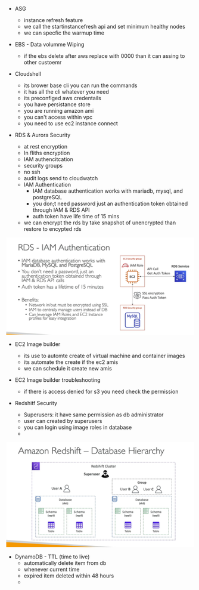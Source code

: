 

- ASG
    - instance refresh feature
    - we call the startinstancefresh api and set minimum healthy nodes
    - we can specfic the warmup time

- EBS - Data volumme Wiping
    - if the ebs delete after aws replace with 0000 than it can assing to other custoemr

- Cloudshell
    - its brower base cli you can run the commands
    - it has all the cli whatever you need
    - its preconfiged aws credentails
    - you have persistance store
    - you are running amazon ami
    - you can't access within vpc
    - you need to use ec2 instance connect

- RDS & Aurora Security
    - at rest encryption
    - In fliths encryption
    - IAM authencitcation
    - security groups
    - no ssh
    - audit logs send to cloudwatch
    - IAM Authentication
        - IAM database authentication works with mariadb, mysql, and postgreSQL
        - you don;t need password just an authentication token obtained through IAM & RDS API
        - auth token have life time of 15 mins
    - we can encrypt the rds by take snapshot of unencrypted than restore to encypted rds


<img src="img/8.1.png" />


- EC2 Image builder
    - its use to automte create of virtual machine and container images
    - its automate the create if the ec2 amis
    - we can schedule it create new amis

- EC2 Image builder troubleshooting
    - if there is access denied for s3 you need check the permission

- Redshitf Security
    - Superusers: it have same permission as db administrator
    - user can created by superusers
    - you can login using image roles in database
    -

<img src="img/8.3.png" />

- DynamoDB - TTL (time to live)
    - automatically delete item from db
    - whenever current time
    - expired item deleted within 48 hours
    - 